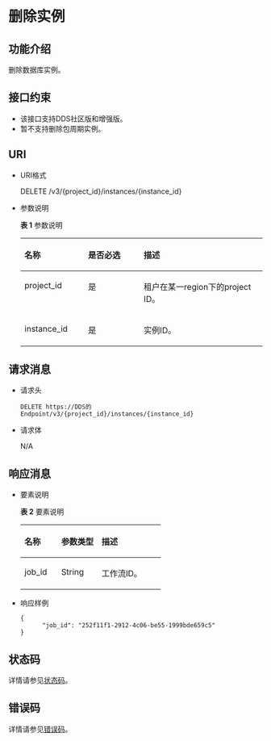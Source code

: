 # 删除实例<a name="dds_api_0022"></a>

## 功能介绍<a name="section29874939"></a>

删除数据库实例。

## 接口约束<a name="section1239972118494"></a>

-   该接口支持DDS社区版和增强版。
-   暂不支持删除包周期实例。

## URI<a name="section439002"></a>

-   URI格式

    DELETE /v3/\{project\_id\}/instances/\{instance\_id\}

-   参数说明

    **表 1**  参数说明

    <a name="table4508766"></a>
    <table><thead align="left"><tr id="row21306406"><th class="cellrowborder" valign="top" width="26.27%" id="mcps1.2.4.1.1"><p id="p48097351"><a name="p48097351"></a><a name="p48097351"></a>名称</p>
    </th>
    <th class="cellrowborder" valign="top" width="22.99%" id="mcps1.2.4.1.2"><p id="p3571397"><a name="p3571397"></a><a name="p3571397"></a>是否必选</p>
    </th>
    <th class="cellrowborder" valign="top" width="50.739999999999995%" id="mcps1.2.4.1.3"><p id="p2775334615440"><a name="p2775334615440"></a><a name="p2775334615440"></a>描述</p>
    </th>
    </tr>
    </thead>
    <tbody><tr id="row10946294"><td class="cellrowborder" valign="top" width="26.27%" headers="mcps1.2.4.1.1 "><p id="p14234617"><a name="p14234617"></a><a name="p14234617"></a>project_id</p>
    </td>
    <td class="cellrowborder" valign="top" width="22.99%" headers="mcps1.2.4.1.2 "><p id="p12153337"><a name="p12153337"></a><a name="p12153337"></a>是</p>
    </td>
    <td class="cellrowborder" valign="top" width="50.739999999999995%" headers="mcps1.2.4.1.3 "><p id="p19338596163746"><a name="p19338596163746"></a><a name="p19338596163746"></a>租户在某一region下的project ID。</p>
    </td>
    </tr>
    <tr id="row1412808"><td class="cellrowborder" valign="top" width="26.27%" headers="mcps1.2.4.1.1 "><p id="p47328638"><a name="p47328638"></a><a name="p47328638"></a>instance_id</p>
    </td>
    <td class="cellrowborder" valign="top" width="22.99%" headers="mcps1.2.4.1.2 "><p id="p8414476"><a name="p8414476"></a><a name="p8414476"></a>是</p>
    </td>
    <td class="cellrowborder" valign="top" width="50.739999999999995%" headers="mcps1.2.4.1.3 "><p id="p10483995"><a name="p10483995"></a><a name="p10483995"></a>实例ID。</p>
    </td>
    </tr>
    </tbody>
    </table>


## 请求消息<a name="section3951024"></a>

-   请求头

    ```
    DELETE https://DDS的Endpoint/v3/{project_id}/instances/{instance_id}
    ```

-   请求体

    N/A


## 响应消息<a name="section35559222"></a>

-   要素说明

    **表 2**  要素说明

    <a name="table29807226151454"></a>
    <table><thead align="left"><tr id="row3223123151454"><th class="cellrowborder" valign="top" width="26.27262726272627%" id="mcps1.2.4.1.1"><p id="p59746450151454"><a name="p59746450151454"></a><a name="p59746450151454"></a>名称</p>
    </th>
    <th class="cellrowborder" valign="top" width="28.812881288128818%" id="mcps1.2.4.1.2"><p id="p7624314151454"><a name="p7624314151454"></a><a name="p7624314151454"></a>参数类型</p>
    </th>
    <th class="cellrowborder" valign="top" width="44.91449144914492%" id="mcps1.2.4.1.3"><p id="p125849352116"><a name="p125849352116"></a><a name="p125849352116"></a>描述</p>
    </th>
    </tr>
    </thead>
    <tbody><tr id="row19231203392012"><td class="cellrowborder" valign="top" width="26.27262726272627%" headers="mcps1.2.4.1.1 "><p id="p417012163212"><a name="p417012163212"></a><a name="p417012163212"></a>job_id</p>
    </td>
    <td class="cellrowborder" valign="top" width="28.812881288128818%" headers="mcps1.2.4.1.2 "><p id="p317018169216"><a name="p317018169216"></a><a name="p317018169216"></a>String</p>
    </td>
    <td class="cellrowborder" valign="top" width="44.91449144914492%" headers="mcps1.2.4.1.3 "><p id="p1017071652111"><a name="p1017071652111"></a><a name="p1017071652111"></a>工作流ID。</p>
    </td>
    </tr>
    </tbody>
    </table>


-   响应样例

    ```
    {
          "job_id": "252f11f1-2912-4c06-be55-1999bde659c5"
    }
    ```


## 状态码<a name="section5382712154838"></a>

详情请参见[状态码](状态码.md)。

## 错误码<a name="section6522193710339"></a>

详情请参见[错误码](错误码.md)。

